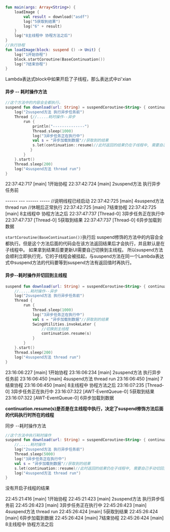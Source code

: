```kotlin
fun main(args: Array<String>) {
    loadImage {
        val result = download("asdf")
        log("5获取到结果")
        log("6" + result)
    }
    log("8主线程中 协程方法之后")
}
//执行协程
fun loadImage(block: suspend () -> Unit) {
    log("1开始协程")
    block.startCoroutine(BaseContinuation())
    log("7结束协程")
}
```

Lambda表达式block中如果开启了子线程，那么表达式中zi'xian

#### 异步 -- 耗时操作方法

```kotlin
//这个方法中的内容会全都执行。
suspend fun download(url: String) = suspendCoroutine<String> { continuation ->
    log("2suspend方法 执行异步任务前")
    Thread {//.....耗时操作--异步
        run {
            println("--------------")
            Thread.sleep(1000)
            log("3异步任务正在执行中")
            val s = "异步加载到数据"//获取到的结果
            s.let(continuation::resume)//此时返回的结果仍在子线程中, 需要自己手动切回主线程
           }
        }
    }.start()
	Thread.sleep(200)
    log("4suspend方法 thread run")
}
```

22:37:42:717 [main] 1开始协程
22:37:42:724 [main] 2suspend方法 执行异步任务前

------ --- ------ -----								//说明线程已经启动
22:37:42:725 [main] 4suspend方法 thread run		//休眠后正常执行
22:37:42:725 [main] 7结束协程
22:37:42:725 [main] 8主线程中 协程方法之后
22:37:47:737 [Thread-0] 3异步任务正在执行中
22:37:47:737 [Thread-0] 5获取到结果
22:37:47:737 [Thread-0] 6异步加载到数据

`startCoroutine(BaseContinuation())`执行后
suspend修饰的方法中的内容会全都执行。但是这个方法后面的代码会在该方法返回结果后才会执行，并且默认是在子线程中。 如果拿到结果后要更新UI需要自己切换到主线程。 所以suspend方法会顺利立即执行完，它的子线程会被挂起，与suspend方法在同一个Lambda表达式中suspend方法的代码要等到suspend方法有返回值时再执行。

#### 异步--耗时操作并切回到主线程

```kotlin
suspend fun download(url: String) = suspendCoroutine<String> { continuation ->
    //.....耗时操作--异步
    log("2suspend方法 执行异步任务前")
    Thread {
        run {
            Thread.sleep(1000)
            log("3异步任务正在执行中")
            val s = "异步加载到数据"//获取到的结果
            SwingUtilities.invokeLater {
                //切换到主线程
                continuation.resume(s)
            }
        }
    }.start()
    Thread.sleep(200)
    log("4suspend方法 thread run")
}
```

23:16:06:227 [main] 1开始协程
23:16:06:234 [main] 2suspend方法 执行异步任务前
23:16:06:450 [main] 4suspend方法 thread run
23:16:06:450 [main] 7结束协程
23:16:06:450 [main] 8主线程中 协程方法之后
23:16:07:235 [Thread-0] 3异步任务正在执行中
23:16:07:322 [AWT-EventQueue-0] 5获取到结果
23:16:07:322 [AWT-EventQueue-0] 6异步加载到数据

**continuation.resume(s)是否是在主线程中执行，决定了suspend修饰方法后面的代码执行时所在的线程**





同步 --耗时操作方法

```kotlin
//这个方法中执行耗时操作
suspend fun download(url: String) = suspendCoroutine<String> { continuation ->
    //.....耗时操作
    log("2suspend方法 执行异步任务前")
    Thread.sleep(5000)
    log("3异步任务正在执行中")
    val s = "异步加载到数据"//获取到的结果
    s.let(continuation::resume)//此时返回的结果仍在子线程中, 需要自己手动切回主线程
    log("4suspend方法 thread run")
}
```

没有开启子线程的结果

22:45:21:416 [main] 1开始协程
22:45:21:423 [main] 2suspend方法 执行异步任务前
22:45:26:423 [main] 3异步任务正在执行中
22:45:26:423 [main] 4suspend方法 thread run
22:45:26:424 [main] 5获取到结果
22:45:26:424 [main] 6异步加载到数据
22:45:26:424 [main] 7结束协程
22:45:26:424 [main] 8主线程中 协程方法之后







